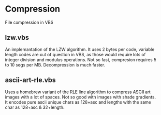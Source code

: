 # Compression
File compression in VBS

## lzw.vbs
An implemantation of the LZW algorithm. It uses 2 bytes per code, variable length codes are out of question in VBS, as those would require lots of integer division and modulus operations. Not so fast, compresion requires 5 to 10 segs per MB. Decompression is much faster. 

## ascii-art-rle.vbs
Uses a homebrew variant of the RLE line algorithm to compress ASCII art images with a lot of spaces. Not so good with images with shade gradients. It encodes pure ascii unique chars as 128+asc and lengths with the same char as 128+asc & 32+length.


